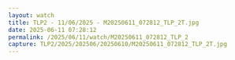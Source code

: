 ```yaml
---
layout: watch
title: TLP2 - 11/06/2025 - M20250611_072812_TLP_2T.jpg
date: 2025-06-11 07:28:12
permalink: /2025/06/11/watch/M20250611_072812_TLP_2
capture: TLP2/2025/202506/20250610/M20250611_072812_TLP_2T.jpg
---
```

